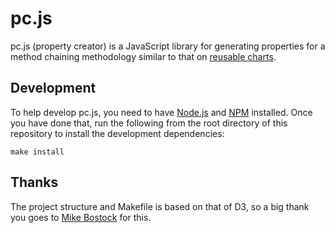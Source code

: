 # pc.js

pc.js  (property creator) is a JavaScript library for generating properties for a method chaining methodology similar to that on [reusable charts](http://bost.ocks.org/mike/chart).

## Development

To help develop pc.js, you need to have [Node.js](http://www.nodejs.org)
and [NPM](http://www.npmjs.org) installed. Once you have done that, run the
following from the root directory of this repository to install the development
dependencies:

    make install

## Thanks

The project structure and Makefile is based on that of D3, so a big thank you
goes to [Mike Bostock](http://bost.ocks.org/mike/) for this.
